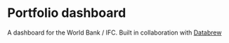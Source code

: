 # Portfolio dashboard
A dashboard for the World Bank / IFC. Built in collaboration with [Databrew](http://datbrew.cc)
